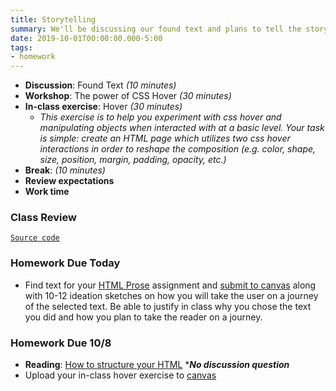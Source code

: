 ```yaml
---
title: Storytelling
summary: We'll be discussing our found text and plans to tell the story through interactivity
date: 2019-10-01T00:00:00.000-5:00
tags:
- homework
---
```


- **Discussion**: Found Text *(10 minutes)*
- **Workshop**: The power of CSS Hover *(30 minutes)*
- **In-class exercise**: Hover *(30 minutes)*
  - *This exercise is to help you experiment with css hover and manipulating objects when interacted with at a basic level. Your task is simple: create an HTML page which utilizes two css hover interactions in order to reshape the composition (e.g. color, shape, size, position, margin, padding, opacity, etc.)*
- **Break**: *(10 minutes)*
- **Review expectations**
- **Work time**

### Class Review

<a href="https://github.com/dleatherman/dleatherman.github.io/tree/master/fa19-cc/06-hover" rel="external" target="_blank">```Source code```</a>

### Homework Due Today

- Find text for your [HTML Prose](/projects/) assignment and [submit to canvas](https://prmlg.ht/2lju2Uj) along with 10-12 ideation sketches on how you will take the user on a journey of the selected text. Be able to justify in class why you chose the text you did and how you plan to take the reader on a journey.

### <a name="homework"></a>Homework Due 10/8

- **Reading**: [How to structure your HTML](https://prmlg.ht/2oYKyKB) ****No discussion question***
- Upload your in-class hover exercise to [canvas](https://prmlg.ht/2p3cHjR)